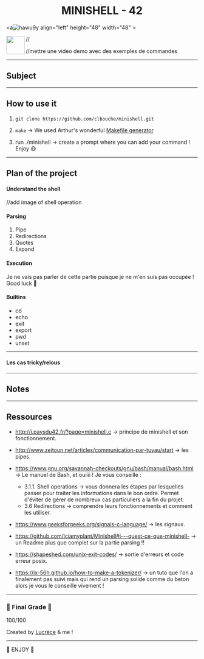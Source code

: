 
<h1 align=center>
	<b> MINISHELL - 42</b>
</h1>

<a![hawu9y](https://user-images.githubusercontent.com/57404773/146171247-d44c409c-8e04-4642-971e-209602e0b19d.gif) align="left" height="48" width="48" ></a>

//<a href="url"><img src="http://url.to/image.png" align="left" height="48" width="48" ></a>

//mettre une video demo avec des exemples de commandes

---
## Subject 

---
## How to use it

1. ```git clone https://github.com/clbouche/minishell.git```

2. ```make```  -> We used Arthur's wonderful [Makefile generator](https://github.com/arthur-trt/genMake)

3. run ./minishell -> create a prompt where you can add your command ! Enjoy 😃 

---
## Plan of the project

#### Understand the shell

//add image of shell operation


#### Parsing

1. Pipe 
2. Redirections
3. Quotes
4. Expand


#### Execution 
Je ne vais pas parler de cette partie puisque je ne m'en suis pas occupée ! Good luck 🤡 

#### Builtins
  - cd 
  - echo 
  - exit
  - export
  - pwd
  - unset
  
---
#### Les cas tricky/relous

---
## Notes

---
## Ressources

- http://i.paysdu42.fr/?page=minishell.c → principe de minishell et son fonctionnement. 

- http://www.zeitoun.net/articles/communication-par-tuyau/start → les pipes. 

- https://www.gnu.org/savannah-checkouts/gnu/bash/manual/bash.html → Le manuel de Bash, et ouiiii ! Je vous conseille : 
	- 3.1.1. Shell operations → vous donnera les étapes par lesquelles passer pour traiter les informations dans le bon ordre. 
	Permet d'éviter de gérer de nombreux cas particuliers a la fin du projet. 
	- 3.6 Redirections → comprendre leurs fonctionnements et comment les utiliser. 

- https://www.geeksforgeeks.org/signals-c-language/ → les signaux. 

- https://github.com/iciamyplant/Minishell#i---quest-ce-que-minishell- → un Readme plus que complet sur la partie parsing !! 

- https://shapeshed.com/unix-exit-codes/ → sortie d'erreurs et code erreur posix. 

- https://ix-56h.github.io/how-to-make-a-tokenizer/  → un tuto que l'on a finalement pas suivi mais qui rend un parsing solide comme du beton alors je vous le conseille vivement ! 

---
### 🎉 Final Grade 🎉 
100/100

Created by [Lucrèce](https://github.com/Tart3mpion) & me ! 

--- 
🍄 ENJOY 🍄
